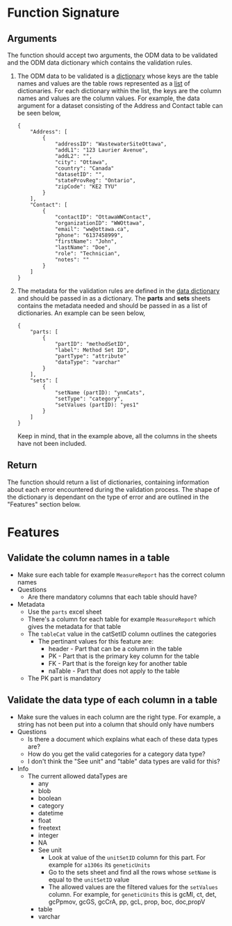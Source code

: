 # Function Signature

## Arguments

The function should accept two arguments, the ODM data to be validated and the ODM data dictionary which contains the validation rules.

1. The ODM data to be validated is a [dictionary](https://docs.python.org/3/tutorial/datastructures.html#dictionaries) whose keys are the table names and values are the table rows represented as a [list](https://developers.google.com/edu/python/lists) of dictionaries. For each dictionary within the list, the keys are the column names and values are the column values. For example, the data argument for a dataset consisting of the Address and Contact table can be seen below,
    ```{python}
    {
        "Address": [
            {
                "addressID": "WastewaterSiteOttawa",
                "addL1": "123 Laurier Avenue",
                "addL2": "",
                "city": "Ottawa",
                "country": "Canada"
                "datasetID": "",
                "stateProvReg": "Ontario",
                "zipCode": "KE2 TYU"
            }
        ],
        "Contact": [
            {
                "contactID": "OttawaWWContact",
                "organizationID": "WWOttawa",
                "email": "ww@ottawa.ca",
                "phone": "6137458999",
                "firstName": "John",
                "lastName": "Doe",
                "role": "Technician",
                "notes": ""
            }
        ]
    }
    ```

2. The metadata for the validation rules are defined in the [data dictionary](https://github.com/Big-Life-Lab/PHES-ODM/tree/V2-first-draft/template) and should be passed in as a dictionary. The **parts** and **sets** sheets contains the metadata needed and should be passed in as a list of dictionaries. An example can be seen below,

    ```{python}
    {
        "parts: [
            {
                "partID": "methodSetID",
                "label": Method Set ID",
                "partType": "attribute"
                "dataType": "varchar"
            }
        ],
        "sets": [
            {
                "setName (partID): "ynmCats",
                "setType": "category",
                "setValues (partID): "yes1"
            }
        ]
    }
    ```

    Keep in mind, that in the example above, all the columns in the sheets have not been included.

## Return

The function should return a list of dictionaries, containing information about each error encountered during the validation process. The shape of the dictionary is dependant on the type of error and are outlined in the "Features" section below.

# Features

## Validate the column names in a table

* Make sure each table for example `MeasureReport` has the correct column names
* Questions
    * Are there mandatory columns that each table should have?
* Metadata
    * Use the `parts` excel sheet
    * There's a column for each table for example `MeasureReport` which gives the metadata for that table
    * The `tableCat` value in the catSetID column outlines the categories
        * The pertinant values for this feature are:
            * header - Part that can be a column in the table
            * PK - Part that is the primary key column for the table
            * FK - Part that is the foreign key for another table
            * naTable - Part that does not apply to the table
    * The PK part is mandatory

## Validate the data type of each column in a table

* Make sure the values in each column are the right type. For example, a string has not been put into a column that should only have numbers
* Questions
    * Is there a document which explains what each of these data types are?
    * How do you get the valid categories for a category data type?
    * I don't think the "See unit" and "table" data types are valid for this?
* Info
    * The current allowed dataTypes are
        * any
        * blob
        * boolean
        * category
        * datetime
        * float
        * freetext
        * integer
        * NA
        * See unit
            * Look at value of the `unitSetID` column for this part. For example for `a1306s` its `geneticUnits`
            * Go to the sets sheet and find all the rows whose `setName` is equal to the `unitSetID` value
            * The allowed values are the filtered values for the `setValues` column. For example, for `geneticUnits` this is gcMl, ct, det, gcPpmov, gcGS, gcCrA, pp, gcL, prop, boc, doc,propV
        * table
        * varchar